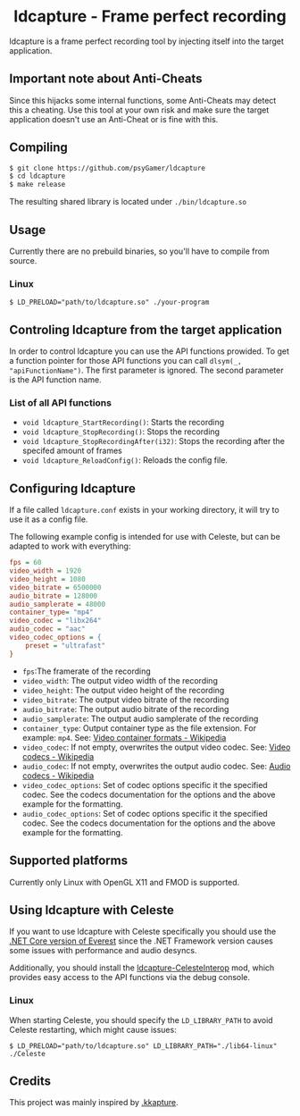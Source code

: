 <h1 align="center">ldcapture - Frame perfect recording</h1>

ldcapture is a frame perfect recording tool by injecting itself into the target application.

## Important note about Anti-Cheats

Since this hijacks some internal functions, some Anti-Cheats may detect this a cheating. Use this tool at your own risk and make sure the target application doesn't use an Anti-Cheat or is fine with this.

## Compiling

```bash
$ git clone https://github.com/psyGamer/ldcapture
$ cd ldcapture
$ make release
```
The resulting shared library is located under `./bin/ldcapture.so`

## Usage

Currently there are no prebuild binaries, so you'll have to compile from source.

### Linux

`$ LD_PRELOAD="path/to/ldcapture.so" ./your-program`

## Controling ldcapture from the target application

In order to control ldcapture you can use the API functions prowided.
To get a function pointer for those API functions you can call `dlsym(_, "apiFunctionName")`. The first parameter is ignored. The second parameter is the API function name.

### List of all API functions

- `void ldcapture_StartRecording()`: Starts the recording
- `void ldcapture_StopRecording()`: Stops the recording
- `void ldcapture_StopRecordingAfter(i32)`: Stops the recording after the specifed amount of frames
- `void ldcapture_ReloadConfig()`: Reloads the config file.

## Configuring ldcapture

If a file called `ldcapture.conf` exists in your working directory, it will try to use it as a config file.

The following example config is intended for use with Celeste, but can be adapted to work with everything:

```ini
fps = 60
video_width = 1920
video_height = 1080
video_bitrate = 6500000
audio_bitrate = 128000
audio_samplerate = 48000
container_type= "mp4"
video_codec = "libx264"
audio_codec = "aac"
video_codec_options = {
    preset = "ultrafast"
}
```

- `fps`:The framerate of the recording
- `video_width`: The output video width of the recording
- `video_height`: The output video height of the recording
- `video_bitrate`: The output video bitrate of the recording
- `audio_bitrate`: The output audio bitrate of the recording
- `audio_samplerate`: The output audio samplerate of the recording
- `container_type`: Output container type as the file extension. For example: `mp4`. See: [Video container formats - Wikipedia](https://en.wikipedia.org/wiki/Comparison_of_video_container_formats#General_information)
- `video_codec`: If not empty, overwrites the output video codec. See: [Video codecs - Wikipedia](https://en.wikipedia.org/wiki/Comparison_of_video_container_formats#Video_coding_formats_support)
- `audio_codec`: If not empty, overwrites the output audio codec. See: [Audio codecs - Wikipedia](https://en.wikipedia.org/wiki/Comparison_of_video_container_formats#Audio_coding_formats_support)
- `video_codec_options`: Set of codec options specific it the specified codec. See the codecs documentation for the options and the above example for the formatting.
- `audio_codec_options`: Set of codec options specific it the specified codec. See the codecs documentation for the options and the above example for the formatting.

## Supported platforms

Currently only Linux with OpenGL X11 and FMOD is supported.

## Using ldcapture with Celeste

If you want to use ldcapture with Celeste specifically you should use the [.NET Core version of Everest](https://github.com/Popax21/Everest) since the .NET Framework version causes some issues with performance and audio desyncs.

Additionally, you should install the [ldcapture-CelesteInterop](https://github.com/Popax21/Everest) mod, which provides easy access to the API functions via the debug console.

### Linux

When starting Celeste, you should specify the `LD_LIBRARY_PATH` to avoid Celeste restarting, which might cause issues:

`$ LD_PRELOAD="path/to/ldcapture.so" LD_LIBRARY_PATH="./lib64-linux" ./Celeste`

## Credits

This project was mainly inspired by [.kkapture](https://github.com/DemoJameson/kkapture).
